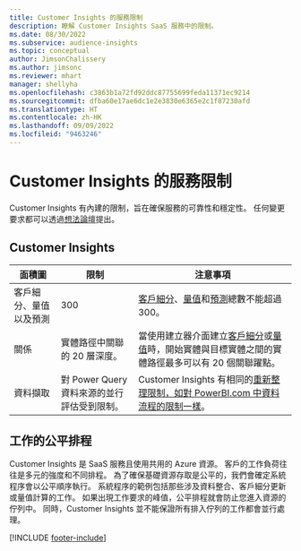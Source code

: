 ```yaml
---
title: Customer Insights 的服務限制
description: 瞭解 Customer Insights SaaS 服務中的限制。
ms.date: 08/30/2022
ms.subservice: audience-insights
ms.topic: conceptual
author: JimsonChalissery
ms.author: jimsonc
ms.reviewer: mhart
manager: shellyha
ms.openlocfilehash: c3863b1a72fd92ddc87755699feda11371ec9214
ms.sourcegitcommit: dfba60e17ae6dc1e2e3830e6365e2c1f87230afd
ms.translationtype: HT
ms.contentlocale: zh-HK
ms.lasthandoff: 09/09/2022
ms.locfileid: "9463246"
---
```

# <a name="service-limits-in-customer-insights"></a>Customer Insights 的服務限制

 Customer Insights 有內建的限制，旨在確保服務的可靠性和穩定性。 任何變更要求都可以透過[想法論壇](https://go.microsoft.com/fwlink/?linkid=2074172)提出。

## <a name="customer-insights"></a>Customer Insights

| 面積圖  | 限制  | 注意事項 |
|-------------|---------------------------------------------------------------------|---------------------------------------------------------------------|
| 客戶細分、量值以及預測 | 300  | [客戶細分](segments.md)、[量值](measures.md)和[預測](predictions-overview.md)總數不能超過 300。  |
| 關係 | 實體路徑中關聯的 20 層深度。 | 當使用建立器介面建立[客戶細分](segments.md)或[量值](measures.md)時，開始實體與目標實體之間的實體路徑最多可以有 20 個關聯躍點。  |
|資料擷取| 對 Power Query 資料來源的並行評估受到限制。 | Customer Insights 有相同的[重新整理限制，如對 PowerBI.com 中資料流程的限制一樣](/power-query/power-query-online-limits#refresh-limits)。 |

## <a name="fair-scheduling-of-jobs"></a>工作的公平排程

Customer Insights 是 SaaS 服務且使用共用的 Azure 資源。 客戶的工作負荷往往是多元的強度和不同排程。 為了確保基礎資源存取是公平的，我們會確定系統程序會以公平順序執行。 系統程序的範例包括那些涉及資料整合、客戶細分更新或量值計算的工作。 如果出現工作要求的峰值，公平排程就會防止您進入資源的佇列中。 同時，Customer Insights 並不能保證所有排入佇列的工作都會並行處理。

[!INCLUDE [footer-include](includes/footer-banner.md)]
